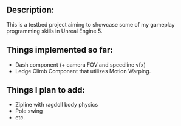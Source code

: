 <h2>Description:</h2>
This is a testbed project aiming to showcase some of my gameplay programming skills in Unreal Engine 5.

<h2>Things implemented so far:</h2>
<ul>
<li>Dash component (+ camera FOV and speedline vfx)</li>
<li>Ledge Climb Component that utilizes Motion Warping.</li>
</ul>

<h2>Things I plan to add:</h2>
<ul>
<li>Zipline with ragdoll body physics</li>
<li>Pole swing</li>
<li>etc.</li>
</ul>
